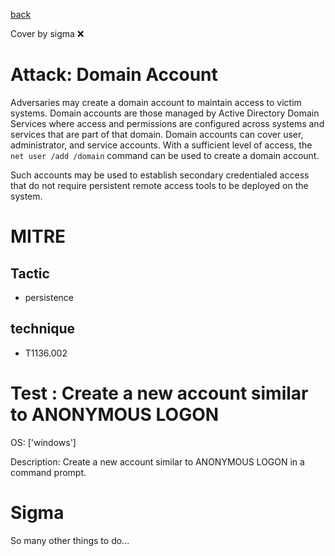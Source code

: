 [back](../index.md)

Cover by sigma :x: 

# Attack: Domain Account

 Adversaries may create a domain account to maintain access to victim systems. Domain accounts are those managed by Active Directory Domain Services where access and permissions are configured across systems and services that are part of that domain. Domain accounts can cover user, administrator, and service accounts. With a sufficient level of access, the <code>net user /add /domain</code> command can be used to create a domain account.

Such accounts may be used to establish secondary credentialed access that do not require persistent remote access tools to be deployed on the system.

# MITRE
## Tactic
  - persistence

## technique
  - T1136.002

# Test : Create a new account similar to ANONYMOUS LOGON

OS: ['windows']

Description: Create a new account similar to ANONYMOUS LOGON in a command prompt.


# Sigma

 So many other things to do...